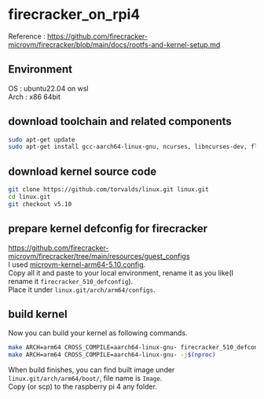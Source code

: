 # firecracker_on_rpi4
Reference : https://github.com/firecracker-microvm/firecracker/blob/main/docs/rootfs-and-kernel-setup.md

## Environment
OS : ubuntu22.04 on wsl  
Arch : x86 64bit

## download toolchain and related components
```sh
sudo apt-get update
sudo apt-get install gcc-aarch64-linux-gnu, ncurses, libncurses-dev, flex, bison
```

## download kernel source code
```sh
git clone https://github.com/torvalds/linux.git linux.git
cd linux.git
git checkout v5.10
```

## prepare kernel defconfig for firecracker
https://github.com/firecracker-microvm/firecracker/tree/main/resources/guest_configs  
I used [microvm-kernel-arm64-5.10.config](https://github.com/firecracker-microvm/firecracker/blob/main/resources/guest_configs/microvm-kernel-arm64-5.10.config).  
Copy all it and paste to your local environment, rename it as you like(I rename it `firecracker_510_defconfig`).  
Place it under `linux.git/arch/arm64/configs`.

## build kernel
Now you can build your kernel as following commands.
```sh
make ARCH=arm64 CROSS_COMPILE=aarch64-linux-gnu- firecracker_510_defconfig
make ARCH=arm64 CROSS_COMPILE=aarch64-linux-gnu- -j$(nproc)
```

When build finishes, you can find built image under `linux.git/arch/arm64/boot/`, file name is `Image`.  
Copy (or scp) to the raspberry pi 4 any folder.
